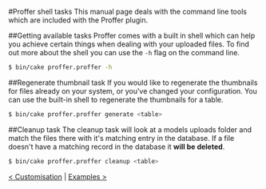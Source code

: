#Proffer shell tasks
This manual page deals with the command line tools which are included with the Proffer plugin.

##Getting available tasks
Proffer comes with a built in shell which can help you achieve certain things when dealing with your uploaded files. To
find out more about the shell you can use the `-h` flag on the command line.

```bash
$ bin/cake proffer.proffer -h
```

##Regenerate thumbnail task
If you would like to regenerate the thumbnails for files already on your system, or you've changed your configuration. You
can use the built-in shell to regenerate the thumbnails for a table.

```bash
$ bin/cake proffer.proffer generate <table>
```

##Cleanup task
The cleanup task will look at a models uploads folder and match the files there with it's matching entry in the
database. If a file doesn't have a matching record in the database it **will be deleted**.

```bash
$ bin/cake proffer.proffer cleanup <table>
```


[< Customisation](customisation.md) | [Examples >](examples.md)

